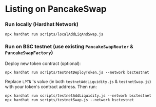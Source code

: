 # Listing on PancakeSwap

### Run locally (Hardhat Network)

```
npx hardhat run scripts/localAddLiqAndSwap.js
```

### Run on BSC testnet (use existing `PancakeSwapRouter` & `PancakeSwapFactory`)
Deploy new token contract (optional):

```
npx hardhat run scripts/testnetDeployToken.js --network bsctestnet
```

Replace `LPTN` 's value (in both `testnetAddLiquidity.js` & `testnetSwap.js`)  with your token's contract address. Then run:

```
npx hardhat run scripts/testnetAddLiquidity.js --network bsctestnet
npx hardhat run scripts/testnetSwap.js --network bsctestnet
```